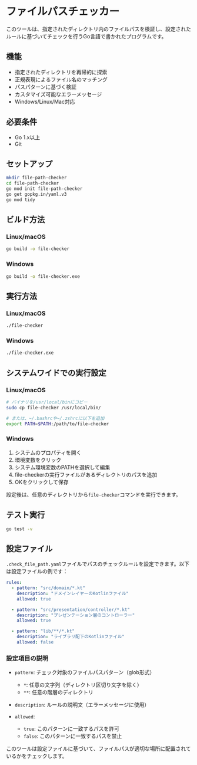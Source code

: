 # ファイルパスチェッカー

このツールは、指定されたディレクトリ内のファイルパスを検証し、設定されたルールに基づいてチェックを行うGo言語で書かれたプログラムです。

## 機能

- 指定されたディレクトリを再帰的に探索
- 正規表現によるファイル名のマッチング
- パスパターンに基づく検証
- カスタマイズ可能なエラーメッセージ
- Windows/Linux/Mac対応

## 必要条件

- Go 1.x以上
- Git

## セットアップ

```bash
mkdir file-path-checker
cd file-path-checker
go mod init file-path-checker
go get gopkg.in/yaml.v3
go mod tidy
```

## ビルド方法

### Linux/macOS

```bash
go build -o file-checker
```

### Windows

```bash
go build -o file-checker.exe
```

## 実行方法

### Linux/macOS

```bash
./file-checker
```

### Windows

```bash
./file-checker.exe
```

## システムワイドでの実行設定

### Linux/macOS

```bash
# バイナリを/usr/local/binにコピー
sudo cp file-checker /usr/local/bin/

# または、~/.bashrcや~/.zshrcに以下を追加
export PATH=$PATH:/path/to/file-checker
```

### Windows

1. システムのプロパティを開く
2. 環境変数をクリック
3. システム環境変数のPATHを選択して編集
4. file-checkerの実行ファイルがあるディレクトリのパスを追加
5. OKをクリックして保存

設定後は、任意のディレクトリから`file-checker`コマンドを実行できます。

## テスト実行

```bash
go test -v
```

## 設定ファイル

`.check_file_path.yaml`ファイルでパスのチェックルールを設定できます。以下は設定ファイルの例です：

```yaml
rules:
  - pattern: "src/domain/*.kt"
    description: "ドメインレイヤーのKotlinファイル"
    allowed: true

  - pattern: "src/presentation/controller/*.kt"
    description: "プレゼンテーション層のコントローラー"
    allowed: true

  - pattern: "lib/**/*.kt"
    description: "ライブラリ配下のKotlinファイル"
    allowed: false
```

### 設定項目の説明

- `pattern`: チェック対象のファイルパスパターン（glob形式）
  - `*`: 任意の文字列（ディレクトリ区切り文字を除く）
  - `**`: 任意の階層のディレクトリ

- `description`: ルールの説明文（エラーメッセージに使用）

- `allowed`: 
  - `true`: このパターンに一致するパスを許可
  - `false`: このパターンに一致するパスを禁止

このツールは設定ファイルに基づいて、ファイルパスが適切な場所に配置されているかをチェックします。